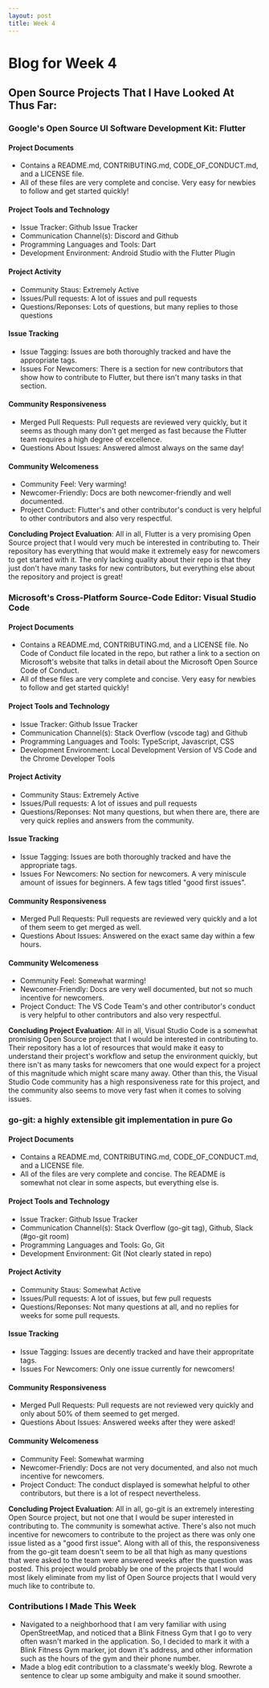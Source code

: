 ```yaml
---
layout: post
title: Week 4
---
```


# Blog for Week 4  
## Open Source Projects That I Have Looked At Thus Far:
### Google's Open Source UI Software Development Kit: Flutter
#### Project Documents
* Contains a README.md, CONTRIBUTING.md, CODE_OF_CONDUCT.md, and a LICENSE file.
* All of these files are very complete and concise. Very easy for newbies to follow and get started quickly!
#### Project Tools and Technology
* Issue Tracker: Github Issue Tracker
* Communication Channel(s): Discord and Github
* Programming Languages and Tools:  Dart
* Development Environment: Android Studio with the Flutter Plugin
#### Project Activity
* Community Staus: Extremely Active
* Issues/Pull requests: A lot of issues and pull requests
* Questions/Reponses: Lots of questions, but many replies to those questions
#### Issue Tracking
* Issue Tagging: Issues are both thoroughly tracked and have the appropriate tags.
* Issues For Newcomers: There is a section for new contributors that show how to contribute to Flutter, but there isn't many tasks in that section.
#### Community Responsiveness
* Merged Pull Requests: Pull requests are reviewed very quickly, but it seems as though many don't get merged as fast because the Flutter team requires a high degree of excellence.
* Questions About Issues: Answered almost always on the same day!
#### Community Welcomeness
* Community Feel: Very warming!
* Newcomer-Friendly: Docs are both newcomer-friendly and well documented.
* Project Conduct: Flutter's and other contributor's conduct is very helpful to other contributors and also very respectful.

**Concluding Project Evaluation**: All in all, Flutter is a very promising Open Source project that I would very much be interested in contributing to. Their repository has everything that would make it extremely easy for newcomers to get started with it. The only lacking quality about their repo is that they just don't have many tasks for new contributors, but everything else about the repository and project is great!

### Microsoft's Cross-Platform Source-Code Editor: Visual Studio Code
#### Project Documents
* Contains a README.md, CONTRIBUTING.md, and a LICENSE file. No Code of Conduct file located in the repo, but rather a link to a section on Microsoft's website that talks in detail about the Microsoft Open Source Code of Conduct.
* All of these files are very complete and concise. Very easy for newbies to follow and get started quickly!
#### Project Tools and Technology
* Issue Tracker: Github Issue Tracker
* Communication Channel(s): Stack Overflow (vscode tag) and Github
* Programming Languages and Tools: TypeScript, Javascript, CSS
* Development Environment: Local Development Version of VS Code and the Chrome Developer Tools
#### Project Activity
* Community Staus: Extremely Active
* Issues/Pull requests: A lot of issues and pull requests
* Questions/Reponses: Not many questions, but when there are, there are very quick replies and answers from the community.
#### Issue Tracking
* Issue Tagging: Issues are both thoroughly tracked and have the appropriate tags.
* Issues For Newcomers: No section for newcomers. A very miniscule amount of issues for beginners. A few tags titled "good first issues".
#### Community Responsiveness
* Merged Pull Requests: Pull requests are reviewed very quickly and a lot of them seem to get merged as well.
* Questions About Issues: Answered on the exact same day within a few hours.
#### Community Welcomeness
* Community Feel: Somewhat warming!
* Newcomer-Friendly: Docs are very well documented, but not so much incentive for newcomers.
* Project Conduct: The VS Code Team's and other contributor's conduct is very helpful to other contributors and also very respectful.

**Concluding Project Evaluation**: All in all, Visual Studio Code is a somewhat promising Open Source project that I would be interested in contributing to. Their repository has a lot of resources that would make it easy to understand their project's workflow and setup the environment quickly, but there isn't as many tasks for newcomers that one would expect for a project of this magnitude which might scare many away. Other than this, the Visual Studio Code community has a high responsiveness rate for this project, and the community also seems to move very fast when it comes to solving issues.

### go-git: a highly extensible git implementation in pure Go
#### Project Documents
* Contains a README.md, CONTRIBUTING.md, CODE_OF_CONDUCT.md, and a LICENSE file.
* All of the files are very complete and concise. The README is somewhat not clear in some aspects, but everything else is.
#### Project Tools and Technology
* Issue Tracker: Github Issue Tracker
* Communication Channel(s): Stack Overflow (go-git tag), Github, Slack (#go-git room)
* Programming Languages and Tools: Go, Git
* Development Environment: Git (Not clearly stated in repo)
#### Project Activity
* Community Staus: Somewhat Active
* Issues/Pull requests: A lot of issues, but few pull requests
* Questions/Reponses: Not many questions at all, and no replies for weeks for some pull requests.
#### Issue Tracking
* Issue Tagging: Issues are decently tracked and have their appropritate tags.
* Issues For Newcomers: Only one issue currently for newcomers!
#### Community Responsiveness
* Merged Pull Requests: Pull requests are not reviewed very quickly and only about 50% of them seemed to get merged.
* Questions About Issues: Answered weeks after they were asked!
#### Community Welcomeness
* Community Feel: Somewhat warming
* Newcomer-Friendly: Docs are not very documented, and also not much incentive for newcomers.
* Project Conduct: The  conduct displayed is somewhat helpful to other contributors, but there is a lot of respect nevertheless.

**Concluding Project Evaluation**: All in all, go-git is an extremely interesting Open Source project, but not one that I would be super interested in contributing to. The community is somewhat active. There's also not much incentive for newcomers to contribute to the project as there was only one issue listed as a "good first issue". Along with all of this, the responsiveness from the go-git team doesn't seem to be all that high as many questions that were asked to the team were answered weeks after the question was posted. This project would probably be one of the projects that I would most likely eliminate from my list of Open Source projects that I would very much like to contribute to.

### Contributions I Made This Week
* Navigated to a neighborhood that I am very familiar with using OpenStreetMap, and noticed that a Blink Fitness Gym that I go to very often wasn't marked in the application. So, I decided to mark it with a Blink Fitness Gym marker, jot down it's address, and other information such as the hours of the gym and their phone number.
* Made a blog edit contribution to a classmate's weekly blog. Rewrote a sentence to clear up some ambiguity and make it sound smoother.


